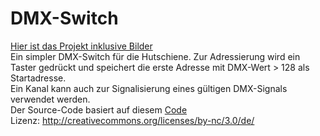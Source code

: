 # DMX-Switch

[Hier ist das Projekt inklusive Bilder](http://christoph-nils.de/elektronik/dmx-switch/)  
Ein simpler DMX-Switch für die Hutschiene. Zur Adressierung wird ein Taster gedrückt und speichert die erste Adresse mit DMX-Wert > 128 als Startadresse.  
Ein Kanal kann auch zur Signalisierung eines gültigen DMX-Signals verwendet werden.  
Der Source-Code basiert auf diesem [Code](https://www.mikrocontroller.net/topic/185804)  
Lizenz: http://creativecommons.org/licenses/by-nc/3.0/de/  
